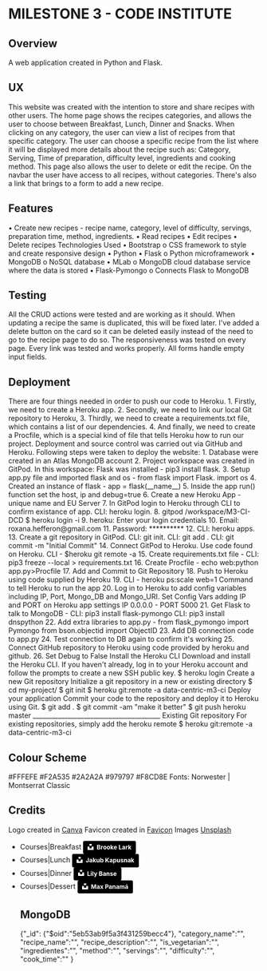 <h1>MILESTONE 3 - CODE INSTITUTE</h1>
<h2>Overview</h2>
A web application created in Python and Flask.
<h2>UX</h2>
This website was created with the intention to store and share recipes with other users. The home page shows the recipes categories, and allows the user to choose between Breakfast, Lunch, Dinner and Snacks. When clicking on any category, the user can view a list of recipes from that specific category. The user can choose a specific recipe from the list where it will be displayed more details about the recipe such as: Category, Serving, Time of preparation, difficulty level, ingredients and cooking method. This page also allows the user to delete or edit the recipe. On the navbar the user have access to all recipes, without categories. There's also a link that brings to a form to add a new recipe.
<h2>Features</h2>
•	Create new recipes - recipe name, category, level of difficulty, servings, preparation time, method, ingredients.
•	Read recipes
•	Edit recipes
•	Delete recipes
Technologies Used
•	Bootstrap
o	CSS framework to style and create responsive design
•	Python
•	Flask
o	Python microframework
•	MongoDB
o	NoSQL database
•	MLab
o	MongoDB cloud database service where the data is stored
•	Flask-Pymongo
o	Connects Flask to MongoDB
<h2>Testing</h2>
All the CRUD actions were tested and are working as it should. When updating a recipe the same is duplicated, this will be fixed later. I've added a delete button on the card so it can be deleted easily instead of the need to go to the recipe page to do so. The responsiveness was tested on every page. Every link was tested and works properly. All forms handle empty input fields.
<h2>Deployment</h2>
There are four things needed in order to push our code to Heroku.
1.	Firstly, we need to create a Heroku app.
2.	Secondly, we need to link our local Git repository to Heroku, 
3.	Thirdly, we need to create a requirements.txt file, which contains a list of our dependencies.
4.	And finally, we need to create a Procfile, which is a special kind of file that tells Heroku how to run our project.
Deployment and source control was carried out via GitHub and Heroku. Following steps were taken to deploy the website:
1.	Database were created in an Atlas MongoDB account
2.	Project workspace was created in GitPod. In this workspace: Flask was installed - pip3 install flask.
3.	Setup app.py file and imported flask and os - from flask import Flask. import os
4.	Created an instance of flask - app = flask(__name__)
5.	Inside the app run() function set the host, ip and debug=true
6.	Create a new Heroku App - unique name and EU Server
7.	In GitPod login to Heroku through CLI to confirm existance of app. CLI: heroku login. 
8.	gitpod /workspace/M3-CI-DCD $ heroku login -i
9.	heroku: Enter your login credentials
10.	Email: roxana.hefferon@gmail.com
11.	Password: **********
12.	CLI: heroku apps.
13.	Create a git repository in GitPod. CLI: git init. CLI: git add . CLI: git commit -m "Initial Commit"
14.	Connect GitPod to Heroku. Use code found on Heroku. CLI - $heroku git remote -a 
15.	Create requirements.txt file - CLI: pip3 freeze --local > requirements.txt
16.	Create Procfile - echo web:python app.py>Procfile
17.	Add and Commit to Git Repository
18.	Push to Heroku using code supplied by Heroku
19.	CLI - heroku ps:scale web=1 Command to tell Heroku to run the app
20.	Log in to Heroku to add config variables including IP, Port, Mongo_DB and Mongo_URI. Set Config Vars adding IP and PORT on Heroku app settings
IP 0.0.0.0 - PORT 5000
21.	Get Flask to talk to MongoDB - CLI: pip3 install flask-pymongo CLI: pip3 install dnspython
22.	Add extra libraries to app.py - from flask_pymongo import Pymongo from bson.objectid import ObjectID
23.	Add DB connection code to app.py
24.	Test connection to DB again to confirm it's working
25.	Connect GitHub repository to Heroku using code provided by heroku and github.
26.	Set Debug to False
Install the Heroku CLI
Download and install the Heroku CLI.
If you haven't already, log in to your Heroku account and follow the prompts to create a new SSH public key.
$ heroku login
Create a new Git repository
Initialize a git repository in a new or existing directory
$ cd my-project/
$ git init
$ heroku git:remote -a data-centric-m3-ci
Deploy your application
Commit your code to the repository and deploy it to Heroku using Git.
$ git add .
$ git commit -am "make it better"
$ git push heroku master
________________________________________
Existing Git repository
For existing repositories, simply add the heroku remote
$ heroku git:remote -a data-centric-m3-ci

<h2>Colour Scheme</h2>

#FFFEFE
#F2A535
#2A2A2A
#979797
#F8CD8E
Fonts: Norwester | Montserrat Classic

<h2>Credits</h2>
Logo created in <a href="https://www.canva.com/">Canva</a>
Favicon created in <a href="https://www.favicon-generator.org/">Favicon</a>
Images <a href="www.unsplash.com">Unsplash</a>
<ul>
<li>Courses|Breakfast <a style="background-color:black;color:white;text-decoration:none;padding:4px 6px;font-family:-apple-system, BlinkMacSystemFont, &quot;San Francisco&quot;, &quot;Helvetica Neue&quot;, Helvetica, Ubuntu, Roboto, Noto, &quot;Segoe UI&quot;, Arial, sans-serif;font-size:12px;font-weight:bold;line-height:1.2;display:inline-block;border-radius:3px" href="https://unsplash.com/@brookelark?utm_medium=referral&amp;utm_campaign=photographer-credit&amp;utm_content=creditBadge" target="_blank" rel="noopener noreferrer" title="Download free do whatever you want high-resolution photos from Brooke Lark"><span style="display:inline-block;padding:2px 3px"><svg xmlns="http://www.w3.org/2000/svg" style="height:12px;width:auto;position:relative;vertical-align:middle;top:-2px;fill:white" viewBox="0 0 32 32"><title>unsplash-logo</title><path d="M10 9V0h12v9H10zm12 5h10v18H0V14h10v9h12v-9z"></path></svg></span><span style="display:inline-block;padding:2px 3px">Brooke Lark</span></a></li>
<li>Courses|Lunch <a style="background-color:black;color:white;text-decoration:none;padding:4px 6px;font-family:-apple-system, BlinkMacSystemFont, &quot;San Francisco&quot;, &quot;Helvetica Neue&quot;, Helvetica, Ubuntu, Roboto, Noto, &quot;Segoe UI&quot;, Arial, sans-serif;font-size:12px;font-weight:bold;line-height:1.2;display:inline-block;border-radius:3px" href="https://unsplash.com/@foodiesfeed?utm_medium=referral&amp;utm_campaign=photographer-credit&amp;utm_content=creditBadge" target="_blank" rel="noopener noreferrer" title="Download free do whatever you want high-resolution photos from Jakub Kapusnak"><span style="display:inline-block;padding:2px 3px"><svg xmlns="http://www.w3.org/2000/svg" style="height:12px;width:auto;position:relative;vertical-align:middle;top:-2px;fill:white" viewBox="0 0 32 32"><title>unsplash-logo</title><path d="M10 9V0h12v9H10zm12 5h10v18H0V14h10v9h12v-9z"></path></svg></span><span style="display:inline-block;padding:2px 3px">Jakub Kapusnak</span></a> </li>
<li>Courses|Dinner <a style="background-color:black;color:white;text-decoration:none;padding:4px 6px;font-family:-apple-system, BlinkMacSystemFont, &quot;San Francisco&quot;, &quot;Helvetica Neue&quot;, Helvetica, Ubuntu, Roboto, Noto, &quot;Segoe UI&quot;, Arial, sans-serif;font-size:12px;font-weight:bold;line-height:1.2;display:inline-block;border-radius:3px" href="https://unsplash.com/@lvnatikk?utm_medium=referral&amp;utm_campaign=photographer-credit&amp;utm_content=creditBadge" target="_blank" rel="noopener noreferrer" title="Download free do whatever you want high-resolution photos from Lily Banse"><span style="display:inline-block;padding:2px 3px"><svg xmlns="http://www.w3.org/2000/svg" style="height:12px;width:auto;position:relative;vertical-align:middle;top:-2px;fill:white" viewBox="0 0 32 32"><title>unsplash-logo</title><path d="M10 9V0h12v9H10zm12 5h10v18H0V14h10v9h12v-9z"></path></svg></span><span style="display:inline-block;padding:2px 3px">Lily Banse</span></a></li>
<li>Courses|Dessert <a style="background-color:black;color:white;text-decoration:none;padding:4px 6px;font-family:-apple-system, BlinkMacSystemFont, &quot;San Francisco&quot;, &quot;Helvetica Neue&quot;, Helvetica, Ubuntu, Roboto, Noto, &quot;Segoe UI&quot;, Arial, sans-serif;font-size:12px;font-weight:bold;line-height:1.2;display:inline-block;border-radius:3px" href="https://unsplash.com/@imaxpanama?utm_medium=referral&amp;utm_campaign=photographer-credit&amp;utm_content=creditBadge" target="_blank" rel="noopener noreferrer" title="Download free do whatever you want high-resolution photos from Max Panamá"><span style="display:inline-block;padding:2px 3px"><svg xmlns="http://www.w3.org/2000/svg" style="height:12px;width:auto;position:relative;vertical-align:middle;top:-2px;fill:white" viewBox="0 0 32 32"><title>unsplash-logo</title><path d="M10 9V0h12v9H10zm12 5h10v18H0V14h10v9h12v-9z"></path></svg></span><span style="display:inline-block;padding:2px 3px">Max Panamá</span></a></li>
<h2>MongoDB</h2>
{"_id":
	{"$oid":"5eb53ab9f5a3f431259becc4"},
"category_name":"",
"recipe_name":"",
"recipe_description":"",
"is_vegetarian":"",
"ingredientes":"",
"method":"",
"servings":"",
"difficulty":"",
"cook_time":""
}

<h2></h2>
<h2></h2>

